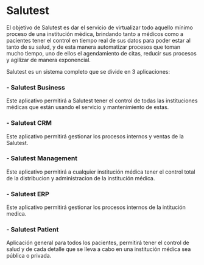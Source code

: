 # Salutest

El objetivo de Salutest es dar el servicio de virtualizar todo aquello mínimo proceso de una institución médica, brindando tanto a médicos como a pacientes tener el control en tiempo real de sus datos para poder estar al tanto de su salud, y de esta manera automatizar procesos que toman mucho tiempo, uno de ellos el agendamiento de citas, reducir sus procesos y agilizar de manera exponencial.

Salutest es un sistema completo que se divide en 3 aplicaciones:

  ### - Salutest Business
  Este aplicativo permitirá a Salutest tener el control de todas las instituciones médicas que están usando el servicio y mantenimiento de estas.
  
  ### - Salutest CRM
  Este aplicativo permitirá gestionar los procesos internos y ventas de la Salutest.

  ### - Salutest Management
  Este aplicativo permitirá a cualquier institución médica tener el control total de la distribucion y administracion de la institución médica.
  
  ### - Salutest ERP
  Este aplicativo permitirá gestionar los procesos internos de la intitución medica.
        
  ### - Salutest Patient
  Aplicación general para todos los pacientes, permitirá tener el control de salud y de cada detalle que se lleva a cabo en una institución médica sea pública o           privada.

